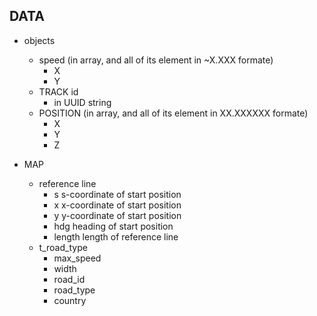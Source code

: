 ## DATA
+ objects
  + speed (in array, and all of its element in ~X.XXX formate)
    + X
    + Y
  + TRACK id
    + in UUID string
  + POSITION (in array, and all of its element in XX.XXXXXX formate)
    + X
    + Y
    + Z

+ MAP
    + reference line
      + s s-coordinate of start position
      + x x-coordinate of start position
      + y y-coordinate of start position
      + hdg heading of start position
      + length length of reference line
    + t_road_type
      + max_speed
      + width
      + road_id
      + road_type
      + country
  